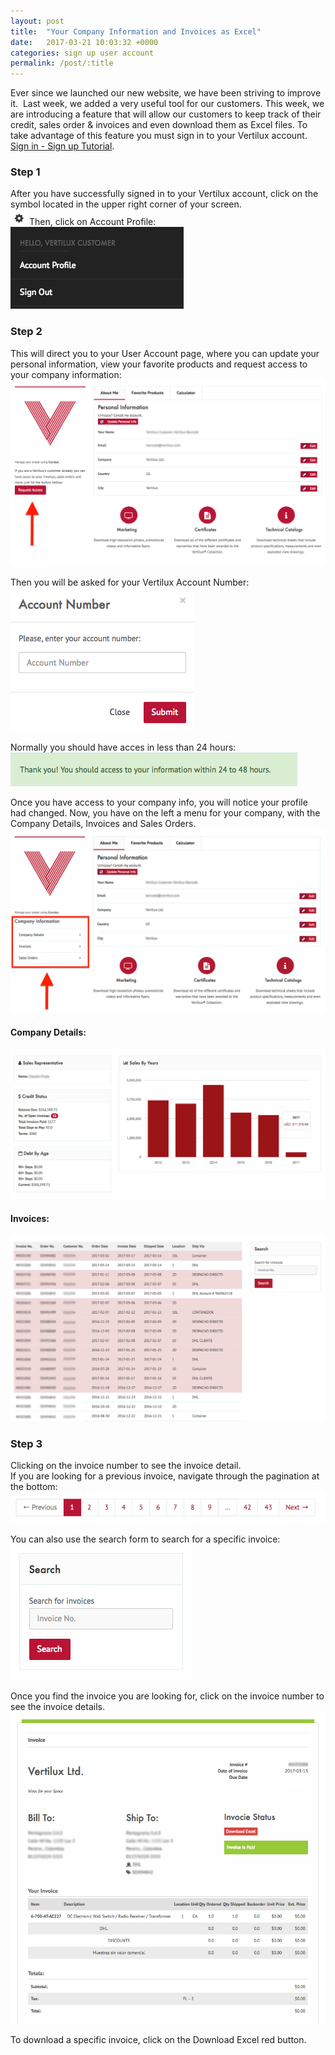 ```yaml
---
layout: post
title:  "Your Company Information and Invoices as Excel"
date:   2017-03-21 10:03:32 +0000
categories: sign up user account
permalink: /post/:title
---
```

Ever since we launched our new website, we have been striving to improve it. 
Last week, we added a very useful tool for our customers. This week, we are
introducing a feature that will allow our customers to keep track of their
credit, sales order & invoices and even download them as Excel files. To take
advantage of this feature you must sign in to your Vertilux account.
[Sign in - Sign up Tutorial](/post/how-to-sign-up).   

### Step 1
After you have successfully signed in to your Vertilux account, click on the
symbol located in the upper right corner of your screen.   
![Cog - Top Right](/assets/images/posts/cog.png)
Then, click on Account Profile:   
![Account Profile Link](/assets/images/posts/account_profile_link.png)   

### Step 2
This will direct you to your User Account page, where you can update your personal
information, view your favorite products and request access to your company information:   
![Company Access Request](/assets/images/posts/company_access_request.png)   

Then you will be asked for your Vertilux Account Number:
![Account Number](/assets/images/posts/account_number_form.png)   

Normally you should have acces in less than 24 hours:
![Submit Message](/assets/images/posts/submit_message.png)   

Once you have access to your company info, you will notice your profile had changed.
Now, you have on the left a menu for your company, with the Company Details, Invoices
and Sales Orders.
![Submit Message](/assets/images/posts/profile_with_company.png)   

#### Company Details:
![Submit Message](/assets/images/posts/company_details.png)   

#### Invoices:
![Submit Message](/assets/images/posts/invoices.png)   

### Step 3
Clicking on the invoice number to see the invoice detail.   
If you are looking for a previous invoice, navigate through the pagination at the bottom:   
![Invoice Pagination](/assets/images/posts/invoice_pagination.png)   

You can also use the search form to search for a specific invoice:   
![Invoice Search](/assets/images/posts/invoice_search.png)   

Once you find the invoice you are looking for, click on the invoice number to see
the invoice details.   
![Invoice Details](/assets/images/posts/invoice_detail.png)   

To download a specific invoice, click on the Download Excel red button.
